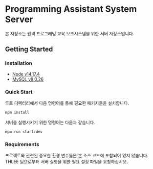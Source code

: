 # Programming Assistant System Server

본 저장소는 원격 프로그래밍 교육 보조시스템을 위한 서버 저장소입니다.

## Getting Started

### Installation

- [Node v14.17.4](https://nodejs.org/ko/download/)
- [MySQL v8.0.26](https://www.mongodb.com/try/download/community)

### Quick Start

루트 디렉터리에서 다음 명령어를 통해 필요한 패키지들을 설치합니다.

```bash
npm install
```

서버를 실행시키기 위한 명령어는 다음과 같습니다.

```bash
npm run start:dev
```

### Requirements

프로젝트와 관련된 중요한 환경 변수들은 본 소스 코드에 포함되어 있지 않습니다.  
THLEE 팀으로부터 서버 실행을 위한 필요 설정 파일을 요청하십시오.
